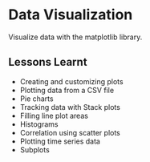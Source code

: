 # Data Visualization
Visualize data with the matplotlib library.
## Lessons Learnt
- Creating and customizing plots
- Plotting data from a CSV file
- Pie charts
- Tracking data with Stack plots
- Filling line plot areas
- Histograms
- Correlation using scatter plots
- Plotting time series data
- Subplots
